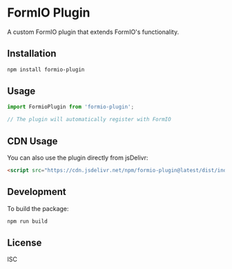 # FormIO Plugin

A custom FormIO plugin that extends FormIO's functionality.

## Installation

```bash
npm install formio-plugin
```

## Usage

```javascript
import FormioPlugin from 'formio-plugin';

// The plugin will automatically register with FormIO
```

## CDN Usage

You can also use the plugin directly from jsDelivr:

```html
<script src="https://cdn.jsdelivr.net/npm/formio-plugin@latest/dist/index.js"></script>
```

## Development

To build the package:

```bash
npm run build
```

## License

ISC 